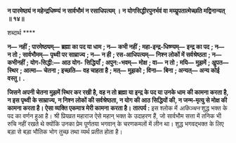 **न पारमेष्ठ्यं न महेन्द्रधिष्ण्यं** **न सार्वभौमं न रसाधिपत्यम् ।** **न योगसिद्धीरपुनर्भवं वा** **मय्यॢपतात्मेच्छति मद्विनान्यत् ॥ १४॥** 

शब्दार्थ **** 

**न—** **नहीं** **; पारमेष्ठ्यम्—** **ब्रह्मा का पद या धाम** **; न—** **कभी नहीं** **; महा-इन्द्र-धिष्ण्यम्—** **इन्द्र का पद** **; न—** **न तो** **; सार्वभौमम्—** **पृथ्वी पर साम्राज्य** **; न—** **न ही** **; रस-आधिपत्यम्—** **निश्न लोकों में सर्वश्रेष्ठता** **; न—** **कभीनहीं** **; योग-सिद्धी:—** **आठ योग-** **सिद्धियाँ** **; अपुन:-भवम्—** **मोक्ष** **; वा—** **न तो** **; मयि—** **मुझमें** **; अॢपत—** **स्थिर** **; आत्मा—** **चेतना** **; इच्छति—** **वह चाहता है** **; मत्—** **मुझको** **; विना—** **बिना** **; अन्यत्—** **अन्य कोई वस्तु।** **.** 

**जिसने अपनी चेतना मुझमें स्थिर कर रखी है, वह न तो ब्रह्मा या इन्द्र के पद या उनके धाम** **की कामना करता है, न इस पृथ्वी के साम्राज्य, न निश्न लोकों की सर्वश्रेष्ठता, न योग की आठ** **सिद्धियों की, न जन्म-मृत्यु से मोक्ष की कामना करता है। ऐसा व्यक्ति एकमात्र मेरी कामना** **करता है।** **तात्पर्य :** इस श्लोक में *अकिञ्चन* शुद्ध भक्त के पद का वर्णन हुआ है। श्री प्रियव्रत महाराज ऐसे महान् भक्त के उदाहरण हैं, जो सार्वभौम सत्ता में तनिक भी रुचि नहीं रखते थे क्योंकि उनका प्रेम पूर्णतया भगवान् के चरणकमलों में लीन था। शुद्ध भगवद्भक्त के लिए बड़ा से बड़ा भौतिक भोग तुच्छ तथा व्यर्थ प्रतीत होता है।  
